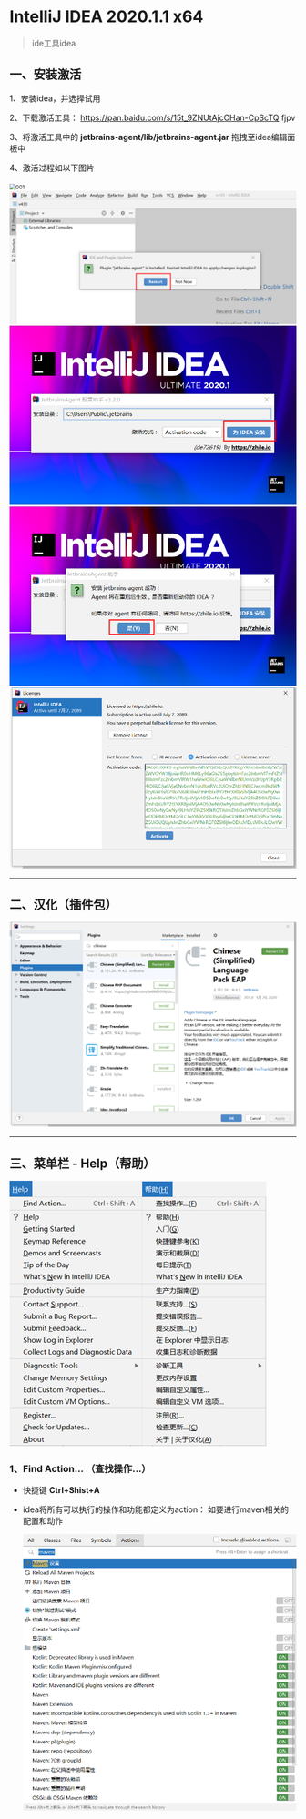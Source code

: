 # IntelliJ IDEA 2020.1.1 x64

> ide工具idea

## 一、安装激活

1、安装idea，并选择试用

2、下载激活工具： https://pan.baidu.com/s/15t_9ZNUtAjcCHan-CpScTQ   fjpv

3、将激活工具中的  **jetbrains-agent/lib/jetbrains-agent.jar**  拖拽至idea编辑面板中

4、激活过程如以下图片

<img src="E:\wiki\drrile\ide\imgs\idea-0531-001.png" alt="001" style="zoom: 67%;" />

<img src="imgs\idea-0531-002.png" alt="002" style="zoom:67%;" />

<img src="imgs\idea-0531-003.png" alt="003" style="zoom: 67%;" />

<img src="imgs\idea-0531-004.png" alt="004" style="zoom:67%;" />

<img src="imgs\idea-0531-005.png" alt="005" style="zoom:67%;" />



---



## 二、汉化（插件包）

<img src="imgs\idea-0531-006.png" alt="006" style="zoom:65%;" />



---



## 三、菜单栏 - Help（帮助）

<img src="imgs\idea-0531-007.png" alt="Help"  />

### 1、Find Action...  （查找操作...）

- 快捷键  **Ctrl+Shist+A**

- idea将所有可以执行的操作和功能都定义为action： 如要进行maven相关的配置和动作

  <img src="imgs\idea-0531-008.png" alt="008" style="zoom:67%;" />